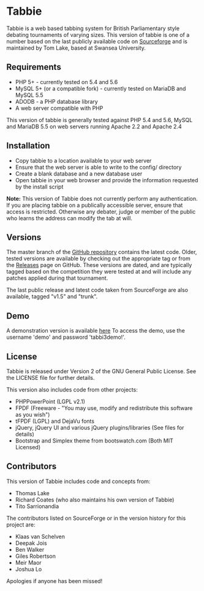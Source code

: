 Tabbie
======

Tabbie is a web based tabbing system for British Parliamentary style debating tournaments of varying sizes. This version of tabbie is one of a number based on the last publicly available code on [Sourceforge](http://sourceforge.net/projects/tabbie/) and is maintained by Tom Lake, based at Swansea University.

Requirements
------------

 * PHP 5+ - currently tested on 5.4 and 5.6
 * MySQL 5+ (or a compatible fork) - currently tested on MariaDB and MySQL 5.5
 * ADODB - a PHP database library
 * A web server compatible with PHP
 
This version of tabbie is generally tested against PHP 5.4 and 5.6, MySQL and MariaDB 5.5 on web servers running Apache 2.2 and Apache 2.4

Installation
------------

 * Copy tabbie to a location available to your web server
 * Ensure that the web server is able to write to the config/ directory
 * Create a blank database and a new database user
 * Open tabbie in your web browser and provide the information requested by the install script

**Note:** This version of Tabbie does not currently perform any authentication. If you are placing tabbie on a publically accessible server, ensure that access is restricted. Otherwise any debater, judge or member of the public who learns the address can modify the tab at will.

Versions
--------

The master branch of the [GitHub repository](https://github.com/tswsl1989/tabbie/) contains the latest code. Older, tested versions are available by checking out the appropriate tag or from the [Releases](https://github.com/tswsl1989/tabbie/releases "Releases") page on GitHub. These versions are dated, and are typically tagged based on the competition they were tested at and will include any patches applied during that tournament.

The last public release and latest code taken from SourceForge are also available, tagged "v1.5" and "trunk".

Demo
----
A demonstration version is available [here](http://demo.leftdiodes.co.uk/)
To access the demo, use the username 'demo' and password 'tabbi3demo!'.

License
-------
Tabbie is released under Version 2 of the GNU General Public License. See the LICENSE file for further details.

This version also includes code from other projects:

 - PHPPowerPoint (LGPL v2.1)
 - FPDF (Freeware - "You may use, modify and redistribute this software as you wish")
 - tFPDF (LGPL) and DejaVu fonts
 - jQuery, jQuery UI and various jQuery plugins/libraries (See files for details)
 - Bootstrap and Simplex theme from bootswatch.com (Both MIT Licensed)

Contributors
------------
This version of Tabbie includes code and concepts from:

 * Thomas Lake
 * Richard Coates (who also maintains his own version of Tabbie)
 * Tito Sarrionandia

The contributors listed on SourceForge or in the version history for this project are:

 * Klaas van Schelven
 * Deepak Jois
 * Ben Walker
 * Giles Robertson
 * Meir Maor
 * Joshua Lo
 
Apologies if anyone has been missed!
